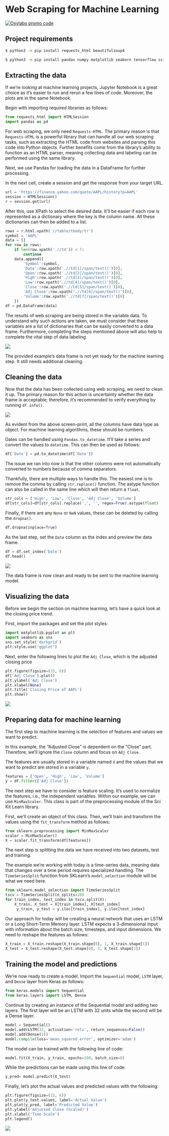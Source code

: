 # Web Scraping for Machine Learning

[![Oxylabs promo code](https://user-images.githubusercontent.com/129506779/250792357-8289e25e-9c36-4dc0-a5e2-2706db797bb5.png)](https://oxylabs.go2cloud.org/aff_c?offer_id=7&aff_id=877&url_id=112)


## Project requirements

```bash
$ python3 -m pip install requests_html beautifulsoup4
```

```bash
$ python3 -m pip install pandas numpy matplotlib seaborn tensorflow scikit-learn
```

## Extracting the data

If we’re looking at machine learning projects, Jupyter Notebook is a great choice as it’s easier to run and rerun a few lines of code. Moreover, the plots are in the same Notebook.

Begin with importing required libraries as follows:

```python
from requests_html import HTMLSession
import pandas as pd
```

For web scraping, we only need `Requests-HTML`. The primary reason is that `Requests-HTML` is a powerful library that can handle all our web scraping tasks, such as extracting the HTML code from websites and parsing this code into Python objects. Further benefits come from the library’s ability to function as an HTML parser, meaning collecting data and labeling can be performed using the same library. 

Next, we use Pandas for loading the data in a DataFrame for further processing.

In the next cell, create a session and get the response from your target URL.

```python
url = 'https://finance.yahoo.com/quote/AAPL/history?p=AAPL'
session = HTMLSession()
r = session.get(url)
```

After this, use XPath to select the desired data. It’ll be easier if each row is represented as a dictionary where the key is the column name. All these dictionaries can then be added to a list.

```python
rows = r.html.xpath('//table/tbody/tr')
symbol = 'AAPL'
data = []
for row in rows:
    if len(row.xpath('.//td')) < 7:
        continue
    data.append({
        'Symbol':symbol,
        'Date':row.xpath('.//td[1]/span/text()')[0],
        'Open':row.xpath('.//td[2]/span/text()')[0],
        'High':row.xpath('.//td[3]/span/text()')[0],
        'Low':row.xpath('.//td[4]/span/text()')[0],
        'Close':row.xpath('.//td[5]/span/text()')[0],
        'Adj Close':row.xpath('.//td[6]/span/text()')[0],
        'Volume':row.xpath('.//td[7]/span/text()')[0]
    })
df = pd.DataFrame(data)
```

The results of web scraping are being stored in the variable data. To understand why such actions are taken, we must consider that these variables are a list of dictionaries that can be easily converted to a data frame. Furthermore, completing the steps mentioned above will also help to complete the vital step of data labeling.

![](https://images.prismic.io/oxylabs-sm/OGFjNzk2M2YtN2FlOS00YWY2LWFiMzEtOTM2YTBkMGZjYmM5_initial_dataframe.png?auto=compress,format&rect=0,0,2237,498&w=2237&h=498&fm=webp&dpr=2&q=50)

The provided example’s data frame is not yet ready for the machine learning step. It still needs additional cleaning.

## Cleaning the data

Now that the data has been collected using web scraping, we need to clean it up. The primary reason for this action is uncertainty whether the data frame is acceptable; therefore, it’s recommended to verify everything by running `df.info()`.

![](https://images.prismic.io/oxylabs-sm/NmZiMzFkNjctYmE2MS00YTc5LWE3ZTQtOWU5YzBmNTZkZWZj_df_info.png?auto=compress,format&rect=0,0,2240,649&w=2240&h=649&fm=webp&dpr=2&q=50)

As evident from the above screen-print, all the columns have data type as object. For machine learning algorithms, these should be numbers.

Dates can be handled using `Pandas.to_datetime`. It’ll take a series and convert the values to `datetime`. This can then be used as follows:

```python
df['Date'] = pd.to_datetime(df['Date'])
```

The issue we ran into now is that the other columns were not automatically converted to numbers because of comma separators. 

Thankfully, there are multiple ways to handle this. The easiest one is to remove the comma by calling `str.replace()` function. The astype function can also be called in the same line which will then return a `float`.

```python
str_cols = ['High', 'Low', 'Close', 'Adj Close', 'Volume']
df[str_cols]=df[str_cols].replace(',', '', regex=True).astype(float)
```

Finally, if there are any `None` or `NaN` values, these can be deleted by calling the `dropna()`.

```python
df.dropna(inplace=True)
```

As the last step, set the `Date` column as the index and preview the data frame.

```python
df = df.set_index('Date')
df.head()
```

![](https://images.prismic.io/oxylabs-sm/ZmY1ODUxYzUtZGY0Yy00M2M0LWIzNzUtODhkYjBhYjQwMWJl_clean_dataframe.png?auto=compress,format&rect=0,0,2242,541&w=2242&h=541&fm=webp&dpr=2&q=50)

The data frame is now clean and ready to be sent to the machine learning model.

## Visualizing the data

Before we begin the section on machine learning, let’s have a quick look at the closing price trend.

First, import the packages and set the plot styles:

```python
import matplotlib.pyplot as plt
import seaborn as sns
sns.set_style('darkgrid')
plt.style.use("ggplot")
```

Next, enter the following lines to plot the `Adj Close`, which is the adjusted closing price

```python
plt.figure(figsize=(15, 6))
df['Adj Close'].plot()
plt.ylabel('Adj Close')
plt.xlabel(None)
plt.title('Closing Price of AAPL')
plt.show()
```

![](https://images.prismic.io/oxylabs-sm/NTA2ZGQxZmUtNWZkMi00ODQzLTljMTAtMGUyNTEyZGJiZGZj_closing_price_aapl.png?auto=compress,format&rect=0,0,889,351&w=889&h=351&fm=webp&dpr=2&q=50)

## Preparing data for machine learning

The first step to machine learning is the selection of features and values we want to predict. 

In this example, the “Adjusted Close” is dependent on the “Close” part. Therefore, we’ll ignore the `Close` column and focus on `Adj Close`.

The features are usually stored in a variable named `X` and the values that we want to predict are stored in a variable `y`.

```python
features = ['Open', 'High', 'Low', 'Volume']
y = df.filter(['Adj Close'])
```

The next step we have to consider is feature scaling. It’s used to normalize the features, i.e., the independent variables. Within our example, we can use `MinMaxScaler`. This class is part of the preprocessing module of the Sci Kit Learn library.

First, we’ll create an object of this class. Then, we’ll train and transform the values using the `fit_transform` method as follows:

```python
from sklearn.preprocessing import MinMaxScaler
scaler = MinMaxScaler()
X = scaler.fit_transform(df[features])
```

The next step is splitting the data we have received into two datasets, test and training.

The example we’re working with today is a time-series data, meaning data that changes over a time period requires specialized handling. The `TimeSeriesSplit` function from SKLearn’s `model_selection` module will be what we need here.

```python
from sklearn.model_selection import TimeSeriesSplit
tscv = TimeSeriesSplit(n_splits=10) 
for train_index, test_index in tscv.split(X):
    X_train, X_test = X[train_index], X[test_index]
     y_train, y_test = y.iloc[train_index], y.iloc[test_index]
```

Our approach for today will be creating a neural network that uses an LSTM or a Long Short-Term Memory layer. LSTM expects a 3-dimensional input with information about the batch size, timesteps, and input dimensions. We need to reshape the features as follows:

```python
X_train = X_train.reshape(X_train.shape[0], 1, X_train.shape[1])
X_test = X_test.reshape(X_test.shape[0], 1, X_test.shape[1])
```

## Training the model and predictions
We’re now ready to create a model. Import the `Sequential` model, `LSTM` layer, and `Dense` layer from Keras as follows:

```python
from keras.models import Sequential
from keras.layers import LSTM, Dense
```

Continue by creating an instance of the Sequential model and adding two layers. The first layer will be an LSTM with 32 units while the second will be a Dense layer.

```python
model = Sequential()
model.add(LSTM(32, activation='relu', return_sequences=False))
model.add(Dense(1))
model.compile(loss='mean_squared_error', optimizer='adam')
```

The model can be trained with the following line of code:

```python
model.fit(X_train, y_train, epochs=100, batch_size=8)
```

While the predictions can be made using this line of code:

```python
y_pred= model.predict(X_test)
```

Finally, let’s plot the actual values and predicted values with the following:

```python
plt.figure(figsize=(15, 6))
plt.plot(y_test.values, label='Actual Value')
plt.plot(y_pred, label='Predicted Value')
plt.ylabel('Adjusted Close (Scaled)')
plt.xlabel('Time Scale')
plt.legend()
```

![](https://images.prismic.io/oxylabs-sm/NTE5ZGFkMDUtN2U4Ni00ZmZjLTkwNDEtNjYxYzZmY2NkZjhl_predictions.png?auto=compress,format&rect=0,0,889,370&w=889&h=370&fm=webp&dpr=2&q=50)

